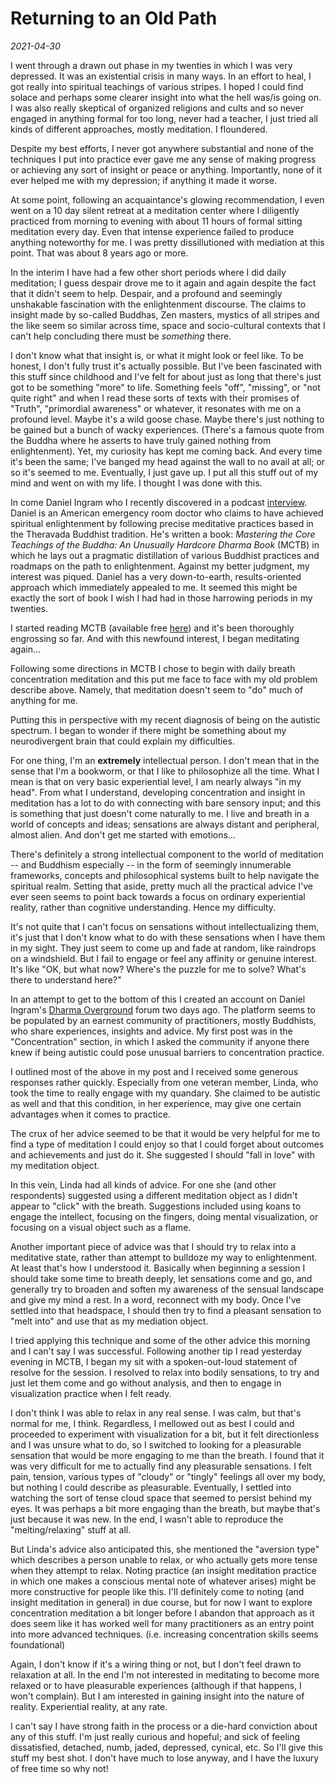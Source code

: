 # Returning to an Old Path

_2021-04-30_

I went through a drawn out phase in my twenties in which I was very depressed. It was an existential crisis in many ways. In an effort to heal, I got really into spiritual teachings of various stripes. I hoped I could find solace and perhaps some clearer insight into what the hell was/is going on. I was also really skeptical of organized religions and cults and so never engaged in anything formal for too long, never had a teacher, I just tried all kinds of different approaches, mostly meditation. I floundered.

Despite my best efforts, I never got anywhere substantial and none of the techniques I put into practice ever gave me any sense of making progress or achieving any sort of insight or peace or anything. Importantly, none of it ever helped me with my depression; if anything it made it worse.

At some point, following an acquaintance's glowing recommendation, I even went on a 10 day silent retreat at a meditation center where I diligently practiced from morning to evening with about 11 hours of formal sitting meditation every day. Even that intense experience failed to produce anything noteworthy for me. I was pretty dissillutioned with mediation at this point. That was about 8 years ago or more.

In the interim I have had a few other short periods where I did daily meditation; I guess despair drove me to it again and again despite the fact that it didn't seem to help. Despair, and a profound and seemingly unshakable fascination with the enlightenment discourse. The claims to insight made by so-called Buddhas, Zen masters, mystics of all stripes and the like seem so similar across time, space and socio-cultural contexts that I can't help concluding there must be _something_ there.

I don't know what that insight is, or what it might look or feel like. To be honest, I don't fully trust it's actually possible. But I've been fascinated with this stuff since childhood and I've felt for about just as long that there's just got to be something "more" to life. Something feels "off", "missing", or "not quite right" and when I read these sorts of texts with their promises of "Truth", "primordial awareness" or whatever, it resonates with me on a profound level.
Maybe it's a wild goose chase. Maybe there's just nothing to be gained but a bunch of wacky experiences. (There's a famous quote from the Buddha where he asserts to have truly gained nothing from enlightenment). Yet, my curiosity has kept me coming back. And every time it's been the same; I've banged my head against the wall to no avail at all; or so it's seemed to me. Eventually, I just gave up. I put all this stuff out of my mind and went on with my life. I thought I was done with this.

In come Daniel Ingram who I recently discovered in a podcast [interview](https://revolutionaryleftradio.libsyn.com/ingram). Daniel is an American emergency room doctor who claims to have achieved spiritual enlightenment by following precise meditative practices based in the Theravada Buddhist tradition. He's written a book: _Mastering the Core Teachings of the Buddha: An Unusually Hardcore Dharma Book_ (MCTB) in which he lays out a pragmatic distillation of various Buddhist practices and roadmaps on the path to enlightenment. Against my better judgment, my interest was piqued. Daniel has a very down-to-earth, results-oriented approach which immediately appealed to me. It seemed this might be exactly the sort of book I wish I had had in those harrowing periods in my twenties.

I started reading MCTB (available free [here](https://www.mctb.org)) and it's been thoroughly engrossing so far. And with this newfound interest, I began meditating again...

Following some directions in MCTB I chose to begin with daily breath concentration meditation and this put me face to face with my old problem describe above. Namely, that meditation doesn't seem to "do" much of anything for me.

Putting this in perspective with my recent diagnosis of being on the autistic spectrum. I began to wonder if there might be something about my neurodivergent brain that could explain my difficulties.

For one thing, I'm an **extremely** intellectual person. I don't mean that in the sense that I'm a bookworm, or that I like to philosophize all the time. What I mean is that on very basic experiential level, I am nearly always "in my head". From what I understand, developing concentration and insight in meditation has a lot to do with connecting with bare sensory input; and this is something that just doesn't come naturally to me. I live and breath in a world of concepts and ideas; sensations are always distant and peripheral, almost alien. And don't get me started with emotions...

There's definitely a strong intellectual component to the world of meditation -- and Buddhism especially -- in the form of seemingly innumerable frameworks, concepts and philosophical systems built to help navigate the spiritual realm. Setting that aside, pretty much all the practical advice I've ever seen seems to point back towards a focus on ordinary experiential reality, rather than cognitive understanding. Hence my difficulty.

It's not quite that I can't focus on sensations without intellectualizing them, it's just that I don't know what to do with these sensations when I have them in my sight. They just seem to come up and fade at random, like raindrops on a windshield. But I fail to engage or feel any affinity or genuine interest. It's like "OK, but what now? Where's the puzzle for me to solve? What's there to understand here?"

In an attempt to get to the bottom of this I created an account on Daniel Ingram's [Dharma Overground](https://www.dharmaoverground.org/) forum two days ago. The platform seems to be populated by an earnest community of practitioners, mostly Buddhists, who share experiences, insights and advice. My first post was in the "Concentration" section, in which I asked the community if anyone there knew if being autistic could pose unusual barriers to concentration practice.

I outlined most of the above in my post and I received some generous responses rather quickly. Especially from one veteran member, Linda, who took the time to really engage with my quandary. She claimed to be autistic as well and that this condition, in her experience, may give one certain advantages when it comes to practice.

The crux of her advice seemed to be that it would be very helpful for me to find a type of meditation I could enjoy so that I could forget about outcomes and achievements and just do it. She suggested I should "fall in love" with my meditation object.

In this vein, Linda had all kinds of advice. For one she (and other respondents) suggested using a different meditation object as I didn't appear to "click" with the breath. Suggestions included using koans to engage the intellect, focusing on the fingers, doing mental visualization, or focusing on a visual object such as a flame.

Another important piece of advice was that I should try to relax into a meditative state, rather than attempt to bulldoze my way to enlightenment. At least that's how I understood it. Basically when beginning a session I should take some time to breath deeply, let sensations come and go, and generally try to broaden and soften my awareness of the sensual landscape and give my mind a rest. In a word, reconnect with my body. Once I've settled into that headspace, I should then try to find a pleasant sensation to "melt into" and use that as my mediation object.

I tried applying this technique and some of the other advice this morning and I can't say I was successful. Following another tip I read yesterday evening in MCTB, I began my sit with a spoken-out-loud statement of resolve for the session. I resolved to relax into bodily sensations, to try and just let them come and go without analysis, and then to engage in visualization practice when I felt ready.

I don't think I was able to relax in any real sense. I was calm, but that's normal for me, I think. Regardless, I mellowed out as best I could and proceeded to experiment with visualization for a bit, but it felt directionless and I was unsure what to do, so I switched to looking for a pleasurable sensation that would be more engaging to me than the breath. I found that it was very difficult for me to actually find any pleasurable sensations. I felt pain, tension, various types of "cloudy" or "tingly" feelings all over my body, but nothing I could describe as pleasurable. Eventually, I settled into watching the sort of tense cloud space that seemed to persist behind my eyes. It was perhaps a bit more engaging than the breath, but maybe that's just because it was new. In the end, I wasn't able to reproduce the "melting/relaxing" stuff at all.

But Linda's advice also anticipated this, she mentioned the "aversion type" which describes a person unable to relax, or who actually gets more tense when they attempt to relax. Noting practice (an insight meditation practice in which one makes a conscious mental note of whatever arises) might be more constructive for people like this. I'll definitely come to noting (and insight meditation in general) in due course, but for now I want to explore concentration meditation a bit longer before I abandon that approach as it does seem like it has worked well for many practitioners as an entry point into more advanced techniques. (i.e. increasing concentration skills seems foundational)

Again, I don't know if it's a wiring thing or not, but I don't feel drawn to relaxation at all. In the end I'm not interested in meditating to become more relaxed or to have pleasurable experiences (although if that happens, I won't complain). But I am interested in gaining insight into the nature of reality. Experiential reality, at any rate.

I can't say I have strong faith in the process or a die-hard conviction about any of this stuff. I'm just really curious and hopeful; and sick of feeling dissatisfied, detached, numb, jaded, depressed, cynical, etc. So I'll give this stuff my best shot. I don't have much to lose anyway, and I have the luxury of free time so why not!
